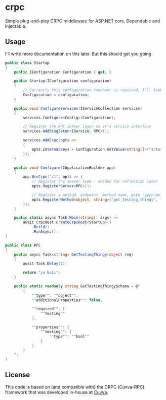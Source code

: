 # crpc

Simple plug-and-play CRPC middleware for ASP.NET core. Dependable and Injectable.

## Usage

I'll write more documentation on this later. But this should get you going.

```csharp
public class Startup
{
	public IConfiguration Configuration { get; }

	public Startup(IConfiguration configuration)
	{
		// Currently this configuration handover is required, I'll look for a way to do it behind the scenes later.
		Configuration = configuration;
	}

	public void ConfigureServices(IServiceCollection services)
	{
		services.Configure<Config>(Configuration);

		// Register the RPC server layer to it's service interface
		services.AddSingleton<IService, RPC>();

		services.AddCrpc(opts =>
		{
			opts.InternalKeys = Configuration.GetValue<string[]>("InternalKeys");
		});
	}

	public void Configure(IApplicationBuilder app)
	{
		app.UseCrpc("/1", opts => {
			// Register the server type - needed for reflection later
			opts.RegisterServer<RPC>();

			// Register a method. endpoint, method name, date (yyyy-mm-dd or "preview")
			opts.RegisterMethod<object, string>("get_testing_thingy", "GetTestingThingy", "preview");
		});
	}

	public static async Task Main(string[] args) =>
		await CrpcHost.CreateCrpcHost<Startup>()
			.Build()
			.RunAsync();
}

public class RPC
{
	public async Task<string> GetTestingThingy(object req)
	{
		await Task.Delay(1);

		return "ya boii";
	}

	public static readonly string GetTestingThingySchema = @"
		{
			""type"": ""object"",
			""additionalProperties"": false,

			""required"": [
				""testing""
			],

			""properties"": {
				""testing"": {
					""type"": ""bool""
				}
			}
		}
	";
}
```

## License

This code is based on (and compatible with) the CRPC (Cuvva-RPC) framework that was developed in-house at [Cuvva](https://github.com/cuvva).
